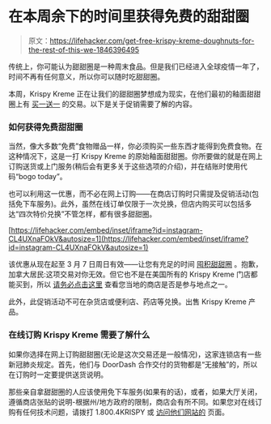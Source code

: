 # 在本周余下的时间里获得免费的甜甜圈

> 原文：<https://lifehacker.com/get-free-krispy-kreme-doughnuts-for-the-rest-of-this-we-1846396495>

传统上，你可能认为甜甜圈是一种周末食品。但是我们已经进入全球疫情一年了，时间不再有任何意义，所以你可以随时吃甜甜圈。



本周，Krispy Kreme 正在让我们的甜甜圈梦想成为现实，在他们最初的釉面甜甜圈上有 [买一送一](https://krispykreme.com/offers/2021bogodozen?utm_source=landing%20page&utm_medium=Social%20Media&utm_campaign=BOGO%202021) 的交易。以下是关于促销需要了解的内容。

### 如何获得免费甜甜圈

当然，像大多数“免费”食物赠品一样，你必须购买一些东西才能得到免费食物。在这种情况下，这是一打 Krispy Kreme 的原始釉面甜甜圈。你所要做的就是在网上订购送货或上门服务(稍后会有更多关于这些选项的介绍)，并在结账时使用代码“bogo today”。

也可以利用这一优惠，而不必在网上订购——在商店订购时只需提及促销活动(包括免下车服务)。此外，虽然在线订单仅限于一次兑换，但店内购买可以包括多达“四次特价兑换”不管怎样，都有很多甜甜圈。

 [https://lifehacker.com/embed/inset/iframe?id=instagram-CL4UXnaFOkV&autosize=1](https://lifehacker.com/embed/inset/iframe?id=instagram-CL4UXnaFOkV&autosize=1) 

该优惠从现在起至 3 月 7 日周日有效——让您有充足的时间 [囤积甜甜圈](https://lifehacker.com/how-to-freeze-doughnuts-and-when-you-should-1846267456) 。抱歉，加拿大居民:这项交易对你无效。但它也不是在美国所有的 Krispy Kreme 门店都能买到，所以 [请务必点击这里](https://krispykreme.com/offers/2021bogodozen?utm_source=landing%20page&utm_medium=Social%20Media&utm_campaign=BOGO%202021) 查看您当地的商店是否是参与地点之一。

此外，此促销活动不可在杂货店或便利店、药店等兑换。出售 Krispy Kreme 产品。

### 在线订购 Krispy Kreme 需要了解什么

如果你选择在网上订购甜甜圈(无论是这次交易还是一般情况)，这家连锁店有一些新冠肺炎规定。首先，他们与 DoorDash 合作交付的货物都是“无接触”的，所以在订购时一定要提供送货说明。

那些亲自拿甜甜圈的人应该使用免下车服务(如果有的话)，或者，如果大厅关闭，遵循商店张贴的说明-根据州/地方政府的限制，商店会有所不同。如果您对在线订购有任何技术问题，请拨打 1.800.4KRISPY 或 [访问他们网站的](https://krispykreme.com/about/contact-us) 页面。